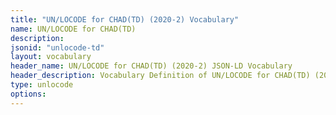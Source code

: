 ```yaml
---
title: "UN/LOCODE for CHAD(TD) (2020-2) Vocabulary"
name: UN/LOCODE for CHAD(TD) 
description: 
jsonid: "unlocode-td"
layout: vocabulary
header_name: UN/LOCODE for CHAD(TD) (2020-2) JSON-LD Vocabulary
header_description: Vocabulary Definition of UN/LOCODE for CHAD(TD) (2020-2) semantics in HTML format. JSON-LD format is available at [unlocode-td.jsonld](/vocabulary/unlocode-td.jsonld)
type: unlocode
options:
---
```

